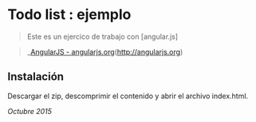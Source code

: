 # Todo list : ejemplo

> Este es un ejercico de trabajo con [angular.js]

> _[AngularJS - angularjs.org](http://angularjs.org)(http://angularjs.org)


## Instalaci&oacute;n
Descargar el zip, descomprimir el contenido y abrir el archivo index.html.


_Octubre 2015_

